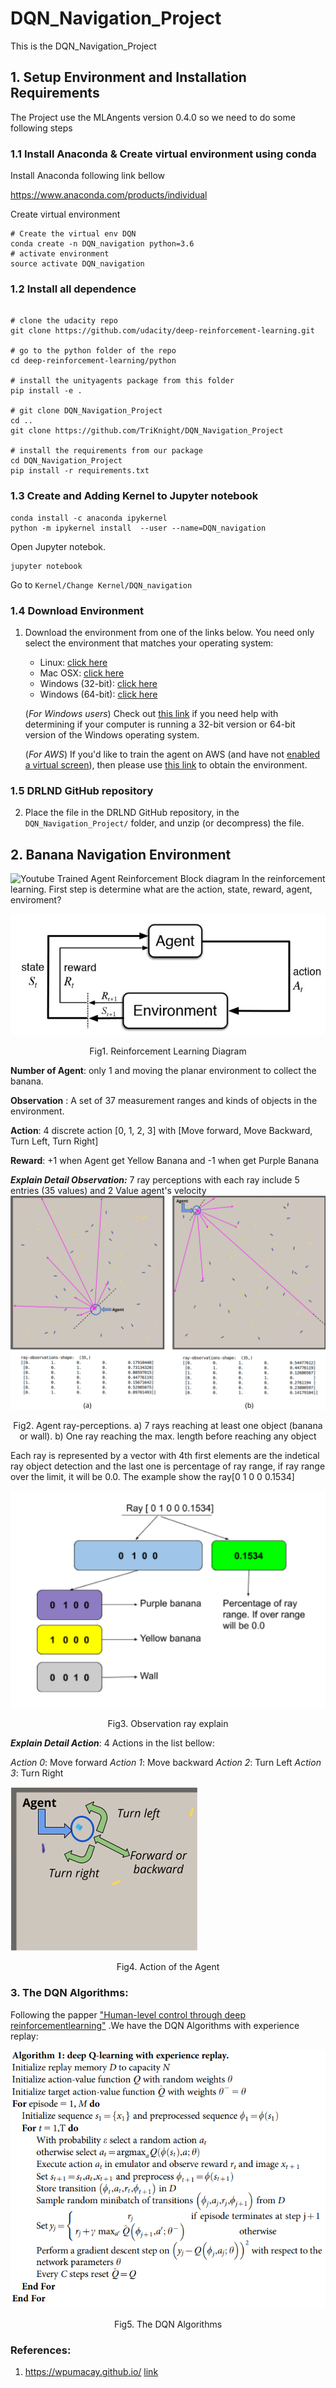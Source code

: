 # DQN_Navigation_Project
This is the DQN_Navigation_Project 
## 1. Setup Environment and Installation Requirements
The Project use the MLAngents version 0.4.0 so we need to do some following steps
### 1.1 Install Anaconda & Create virtual environment using conda
Install Anaconda following link bellow

https://www.anaconda.com/products/individual

Create virtual environment

```
# Create the virtual env DQN
conda create -n DQN_navigation python=3.6
# activate environment
source activate DQN_navigation
```
### 1.2 Install all dependence
```

# clone the udacity repo
git clone https://github.com/udacity/deep-reinforcement-learning.git

# go to the python folder of the repo
cd deep-reinforcement-learning/python

# install the unityagents package from this folder
pip install -e .

# git clone DQN_Navigation_Project
cd ..
git clone https://github.com/TriKnight/DQN_Navigation_Project

# install the requirements from our package
cd DQN_Navigation_Project
pip install -r requirements.txt

```
### 1.3 Create and Adding Kernel to Jupyter notebook
```
conda install -c anaconda ipykernel
python -m ipykernel install  --user --name=DQN_navigation
```
Open Jupyter notebok. 
```
jupyter notebook
```

Go to ```Kernel/Change Kernel/DQN_navigation```

### 1.4 Download Environment
1. Download the environment from one of the links below.  You need only select the environment that matches your operating system:
    - Linux: [click here](https://s3-us-west-1.amazonaws.com/udacity-drlnd/P1/Banana/Banana_Linux.zip)
    - Mac OSX: [click here](https://s3-us-west-1.amazonaws.com/udacity-drlnd/P1/Banana/Banana.app.zip)
    - Windows (32-bit): [click here](https://s3-us-west-1.amazonaws.com/udacity-drlnd/P1/Banana/Banana_Windows_x86.zip)
    - Windows (64-bit): [click here](https://s3-us-west-1.amazonaws.com/udacity-drlnd/P1/Banana/Banana_Windows_x86_64.zip)
    
    (_For Windows users_) Check out [this link](https://support.microsoft.com/en-us/help/827218/how-to-determine-whether-a-computer-is-running-a-32-bit-version-or-64) if you need help with determining if your computer is running a 32-bit version or 64-bit version of the Windows operating system.

    (_For AWS_) If you'd like to train the agent on AWS (and have not [enabled a virtual screen](https://github.com/Unity-Technologies/ml-agents/blob/master/docs/Training-on-Amazon-Web-Service.md)), then please use [this link](https://s3-us-west-1.amazonaws.com/udacity-drlnd/P1/Banana/Banana_Linux_NoVis.zip) to obtain the environment.
 
### 1.5 DRLND GitHub repository
2. Place the file in the DRLND GitHub repository, in the `DQN_Navigation_Project/` folder, and unzip (or decompress) the file. 


## 2. Banana Navigation Environment
![Youtube Trained Agent](https://youtu.be/OaNuVnunzmA)
Reinforcement Block diagram
In the reinforcement learning. First step is determine what are the action, state, reward, agent, enviroment?

![alt text](https://github.com/TriKnight/DQN_Navigation_Project/blob/master/pics/reinforcement-learning-fig1-700.jpg)

<p align="center">
Fig1. Reinforcement Learning Diagram
</p>

**Number of Agent**: only 1 and moving the planar environment to collect the banana.

**Observation** : A set of 37 measurement ranges and kinds of objects in the environment.

**Action**: 4 discrete action [0, 1, 2, 3] with [Move forward, Move Backward, Turn Left, Turn Right]

**Reward**:  +1 when Agent get Yellow Banana and -1 when get Purple Banana


***Explain Detail Observation:*** 7 ray perceptions with each ray include 5 entries (35 values) and 2 Value agent's velocity
![alt text](https://github.com/TriKnight/DQN_Navigation_Project/blob/master/pics/banana_env_observations.png)

<p align="center">
  Fig2. Agent ray-perceptions. a) 7 rays reaching at least one object (banana or wall). b) One ray reaching the max. length before reaching any object 
</p>


Each ray is represented by a vector with 4th first elements are the indetical ray object detection and the last one is percentage of ray range, if ray range over the limit, it will be 0.0. The example show the ray[0 1 0 0 0.1534]


![alt text](https://github.com/TriKnight/DQN_Navigation_Project/blob/master/pics/ray_explain.png)

<p align="center">
  Fig3. Observation ray explain
</p>

***Explain Detail Action***: 4 Actions in the list bellow: 

*Action 0*: Move forward 
*Action 1*: Move backward
*Action 2*: Turn Left
*Action 3*: Turn Right


![alt text](https://github.com/TriKnight/DQN_Navigation_Project/blob/master/pics/banana_env_actions.png)


<p align="center">
   Fig4. Action of the Agent
</p>

### 3. The DQN Algorithms:
Following the papper 
["Human-level control through deep reinforcementlearning"](http://files.davidqiu.com//research/nature14236.pdf)
.We have the DQN Algorithms with experience replay:

![alt text](https://github.com/TriKnight/DQN_Navigation_Project/blob/master/pics/DQN_Algorithm.png)

<p align="center">
   Fig5. The DQN Algorithms
</p>



### References:
1. https://wpumacay.github.io/ [link](https://wpumacay.github.io/research_blog/posts/deeprlnd-project1-navigation/?fbclid=IwAR2oHLD-WwJkBdyis6sHMgSDH7-LkjHxaZGELckBTY_Sy_qfLwaxGX2lp4I)

       



